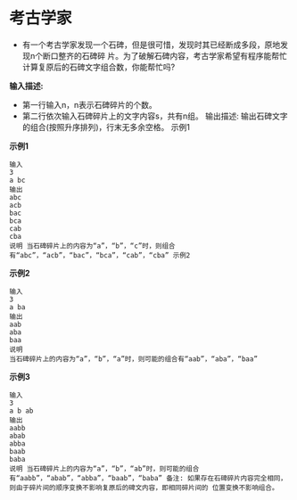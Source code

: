 # 考古学家

- 有一个考古学家发现一个石碑，但是很可惜，发现时其已经断成多段，原地发现n个断口整齐的石碑碎 片。为了破解石碑内容，考古学家希望有程序能帮忙计算复原后的石碑文字组合数，你能帮忙吗? 

**输入描述:**

- 第一行输入n，n表示石碑碎片的个数。
- 第二行依次输入石碑碎片上的文字内容s，共有n组。 输出描述: 输出石碑文字的组合(按照升序排列)，行末无多余空格。 示例1

**示例1**

```
输入
3
a bc
输出
abc
acb
bac
bca
cab
cba
说明 当石碑碎片上的内容为“a”，“b”，“c”时，则组合有“abc”，“acb”，“bac”，“bca”，“cab”，“cba” 示例2
```

**示例2**

```
输入
3
a ba
输出
aab
aba
baa
说明
当石碑碎片上的内容为“a”，“b”，“a”时，则可能的组合有“aab”，“aba”，“baa”
```

**示例3**

```
输入
3
a b ab
输出
aabb
abab
abba
baab
baba
说明 当石碑碎片上的内容为“a”，“b”，“ab”时，则可能的组合有“aabb”，“abab”，“abba”，“baab”，“baba” 备注: 如果存在石碑碎片内容完全相同，则由于碎片间的顺序变换不影响复原后的碑文内容，即相同碎片间的 位置变换不影响组合。
```




